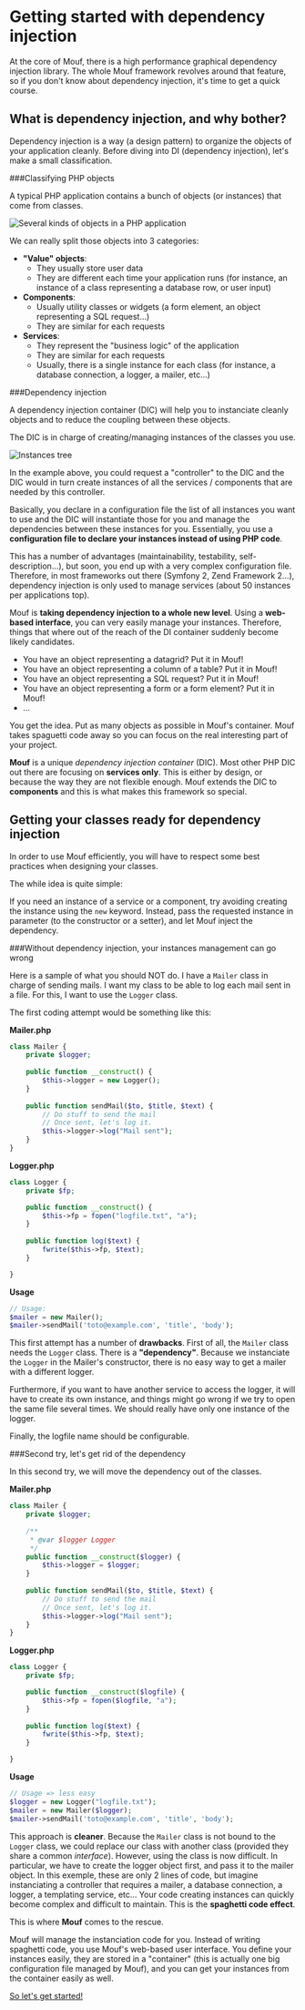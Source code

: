 Getting started with dependency injection
=========================================

At the core of Mouf, there is a high performance graphical dependency injection library.
The whole Mouf framework revolves around that feature, so if you don't know about dependency injection,
it's time to get a quick course.


What is dependency injection, and why bother?
---------------------------------------------
Dependency injection is a way (a design pattern) to organize the objects of your application cleanly.
Before diving into DI (dependency injection), let's make a small classification.

###Classifying PHP objects


A typical PHP application contains a bunch of objects (or instances) that come from classes.

![Several kinds of objects in a PHP application](images/several_kinds_of_objects.png)

We can really split those objects into 3 categories:

- **"Value" objects**:
	- They usually store user data
	- They are different each time your application runs (for instance, an instance of a class representing 
a database row, or user input)
- **Components**:
	- Usually utility classes or widgets (a form element, an object representing a SQL request...)
	- They are similar for each requests
- **Services**:
	- They represent the "business logic" of the application
	- They are similar for each requests
	- Usually, there is a single instance for each class (for instance, a database connection,
	a logger, a mailer, etc...)
	
###Dependency injection

A dependency injection container (DIC) will help you to 
instanciate cleanly objects and to reduce the coupling between these objects.

The DIC is in charge of creating/managing instances of the classes you use.

![Instances tree](images/instances_tree.png)

In the example above, you could request a "controller" to the DIC and the DIC would in turn
create instances of all the services / components that are needed by this controller. 
 
Basically, you declare in a configuration file the list of all instances
you want to use and the DIC will instantiate those for you and manage the dependencies between these
instances for you. Essentially, you use a **configuration file to declare your instances instead of using PHP code**.

This has a number of advantages (maintainability, testability, self-description...), but soon, you end up with a very 
complex configuration file. Therefore, in most frameworks out there (Symfony 2, Zend Framework 2...), 
dependency injection is only used to manage services (about 50 instances per applications top). 

Mouf is **taking dependency injection to a whole new level**. Using a **web-based interface**, 
you can very easily manage your instances. Therefore, things that where out of the reach of the DI container
suddenly become likely candidates.

- You have an object representing a datagrid? Put it in Mouf!
- You have an object representing a column of a table? Put it in Mouf!
- You have an object representing a SQL request? Put it in Mouf!
- You have an object representing a form or a form element? Put it in Mouf!
- ...

You get the idea. Put as many objects as possible in Mouf's container. Mouf takes spaguetti code away
so you can focus on the real interesting part of your project.

<div class="alert alert-info"><strong>Mouf</strong> is a unique <em>dependency injection
container</em> (DIC). Most other PHP DIC out there are focusing on <strong>services only</strong>.
This is either by design, or because the way they are not flexible enough.
Mouf extends the DIC to <strong>components</strong> and this is what
makes this framework so special.</div>

Getting your classes ready for dependency injection
---------------------------------------------------
In order to use Mouf efficiently, you will have to respect some best practices when designing your classes.

The while idea is quite simple:

<div class="alert alert-info">If you need an instance of a service or a component, try avoiding creating the 
instance using the <code>new</code> keyword. Instead, pass the requested instance in parameter (to the 
constructor or a setter), and let Mouf inject the dependency.</div>


###Without dependency injection, your instances management can go wrong


Here is a sample of what you should NOT do. I have a `Mailer` class in charge of sending mails.
I want my class to be able to log each mail sent in a file. For this, I want to use the `Logger` class.

The first coding attempt would be something like this:

**Mailer.php**
```php
class Mailer {
	private $logger;
	
	public function __construct() {
		$this->logger = new Logger();
	}
	
	public function sendMail($to, $title, $text) {
		// Do stuff to send the mail
		// Once sent, let's log it.
		$this->logger->log("Mail sent");
	}
}
```

**Logger.php**
```php
class Logger {
	private $fp;

	public function __construct() {
		$this->fp = fopen("logfile.txt", "a");
	}
	
	public function log($text) {
		fwrite($this->fp, $text);
	}

}
```

**Usage**
```php
// Usage:
$mailer = new Mailer();
$mailer->sendMail('toto@example.com', 'title', 'body');
```

This first attempt has a number of **drawbacks**.
First of all, the `Mailer` class needs the `Logger` class. There is a **"dependency"**. Because we instanciate 
the `Logger` in the Mailer's constructor, there is no easy way to get a mailer with a different logger.

Furthermore, if you want to have another service to access the logger, it will have to create its own instance,
and things might go wrong if we try to open the same file several times. We should really have only one
instance of the logger.

Finally, the logfile name should be configurable.

###Second try, let's get rid of the dependency


In this second try, we will move the dependency out of the classes.

**Mailer.php**
```php
class Mailer {
	private $logger;
	
	/**
	 * @var $logger Logger
	 */
	public function __construct($logger) {
		$this->logger = $logger;
	}
	
	public function sendMail($to, $title, $text) {
		// Do stuff to send the mail
		// Once sent, let's log it.
		$this->logger->log("Mail sent");
	}
}
```

**Logger.php**
```php
class Logger {
	private $fp;

	public function __construct($logfile) {
		$this->fp = fopen($logfile, "a");
	}
	
	public function log($text) {
		fwrite($this->fp, $text);
	}

}
```

**Usage**
```php
// Usage => less easy
$logger = new Logger("logfile.txt");
$mailer = new Mailer($logger);
$mailer->sendMail('toto@example.com', 'title', 'body');
```

This approach is **cleaner**. Because the `Mailer` class is not bound to the `Logger` class, we could
replace our class with another class (provided they share a common *interface*). However, using the class
is now difficult. In particular, we have to create the logger object first, and pass it to the mailer
object. In this exemple, these are only 2 lines of code, but imagine instanciating a controller that requires
a mailer, a database connection, a logger, a templating service, etc... Your code creating instances can
quickly become complex and difficult to maintain. This is the **spaghetti code effect**.

This is where **Mouf** comes to the rescue.

Mouf will manage the instanciation code for you. Instead of writing spaghetti code, you use Mouf's 
web-based user interface. You define your instances easily, they are stored in a "container" (this is
actually one big configuration file managed by Mouf), and you can get your instances from the container 
easily as well.

[So let's get started!](mouf_di_ui.md)